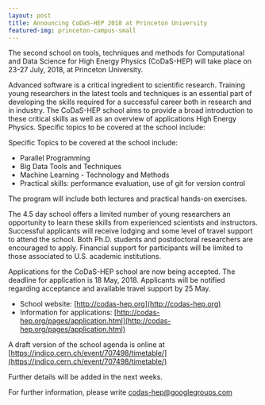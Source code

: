 ```yaml
---
layout: post
title: Announcing CoDaS-HEP 2018 at Princeton University
featured-img: princeton-campus-small
---
```


The second school on tools, techniques and methods for Computational
and Data Science for High Energy Physics (CoDaS-HEP) will take place
on 23-27 July, 2018, at Princeton University.

  Advanced software is a critical ingredient to scientific research.
Training young researchers in the latest tools and techniques is
an essential part of developing the skills required for a successful
career both in research and in industry. The CoDaS-HEP school aims
to provide a broad introduction to these critical skills as well
as an overview of applications High Energy Physics. Specific topics
to be covered at the school include:

  Specific Topics to be covered at the school include:

  * Parallel Programming
  * Big Data Tools and Techniques
  * Machine Learning - Technology and Methods
  * Practical skills: performance evaluation, use of git for version control

The program will include both lectures and practical hands-on exercises.

  The 4.5 day school offers a limited number of young researchers an
opportunity to learn these skills from experienced scientists and instructors.
Successful applicants will receive lodging and some level of travel support
to attend the school. Both Ph.D. students and postdoctoral researchers
are encouraged to apply. Financial support for participants will
be limited to those associated to U.S. academic institutions.

Applications for the CoDaS-HEP school are now being accepted. The
deadline for application is 18 May, 2018. Applicants will be notified
regarding acceptance and available travel support by 25 May.

  * School website: [http://codas-hep.org](http://codas-hep.org)
  * Information for applications: [http://codas-hep.org/pages/application.html](http://codas-hep.org/pages/application.html)

  A draft version of the school agenda is online at [https://indico.cern.ch/event/707498/timetable/](https://indico.cern.ch/event/707498/timetable/)

Further details will be added in the next weeks.

  For further information, please write codas-hep@googlegroups.com


